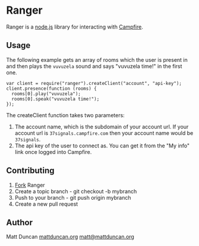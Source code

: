 Ranger
======

Ranger is a [node.js](http://nodejs.org/) library for interacting with [Campfire](http://campfirenow.com/).

Usage
-----
The following example gets an array of rooms which the user is present in and then plays the `vuvuzela` sound and says "vuvuzela time!" in the first one.

    var client = require("ranger").createClient("account", "api-key");
    client.presence(function (rooms) {
      rooms[0].play("vuvuzela");
      rooms[0].speak("vuvuzela time!");
    });

The createClient function takes two parameters:

1. The account name, which is the subdomain of your account url.  If your account url is `37signals.campfire.com` then your account name would be `37signals`.
2. The api key of the user to connect as.  You can get it from the "My info" link once logged into Campfire.

Contributing
------------

1. [Fork](http://help.github.com/forking/) Ranger
2. Create a topic branch - git checkout -b mybranch
3. Push to your branch - git push origin mybranch
4. Create a new pull request

Author
------
Matt Duncan
[mattduncan.org](http://mattduncan.org)
[matt@mattduncan.org](mailto:matt@mattduncan.org)
